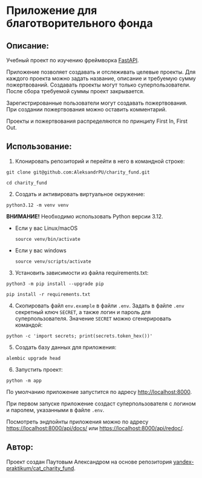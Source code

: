 # Приложение для благотворительного фонда

## Описание:

Учебный проект по изучению фреймворка [FastAPI](https://fastapi.tiangolo.com/).

Приложение позволяет создавать и отслеживать целевые проекты. Для каждого проекта можно задать название, описание и 
требуемую сумму пожертвований. Создавать проекты могут только суперпользователи.
После сбора требуемой суммы проект закрывается.

Зарегистрированные пользователи могут создавать пожертвования. При создании пожертвования можно оставить комментарий.

Проекты и пожертвования распределяются по принципу First In, First Out.

## Использование:

1. Клонировать репозиторий и перейти в него в командной строке:

```
git clone git@github.com:AleksandrPU/charity_fund.git
```

```
cd charity_fund
```

2. Создать и активировать виртуальное окружение:

```
python3.12 -m venv venv
```

**ВНИМАНИЕ!** Необходимо использовать Python версии 3.12.

* Если у вас Linux/macOS

    ```
    source venv/bin/activate
    ```

* Если у вас windows

    ```
    source venv/scripts/activate
    ```

3. Установить зависимости из файла requirements.txt:

```
python3 -m pip install --upgrade pip
```

```
pip install -r requirements.txt
```

4. Скопировать файл ```env.example``` в файли ```.env```. Задать в файле ```.env``` секретный ключ ```SECRET```, а также 
логин и пароль для суперпользователя.
Значение ```SECRET``` можно сгенерировать командой:

```
python -c 'import secrets; print(secrets.token_hex())'
```

5. Создать базу данных для приложения:

```
alembic upgrade head
```

6. Запустить проект:

```
python -m app
```

По умолчанию приложение запустится по адресу [http://localhost:8000](http://localhost:8000).

При первом запуске приложение создаст суперпользователя с логином и паролем, указанными в файле ```.env```.

Посмотреть эндпойнты приложения можно по адресу [https://localhost:8000/api/docs/](https://localhost:8000/api/docs/) 
или [https://localhost:8000/api/redoc/](https://localhost:8000/api/redoc/).

## Автор:

Проект создан Паутовым Александром на основе репозитория 
[yandex-praktikum/cat_charity_fund](https://github.com/yandex-praktikum/cat_charity_fund).
